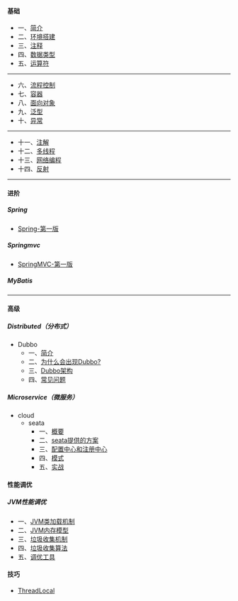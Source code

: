 #### 基础
- 一、[简介](./java/basic/01-briefintroduction.md)
- 二、[环境搭建](./java/basic/02-environment.md)
- 三、[注释](./java/basic/03-notes.md)
- 四、[数据类型](./java/basic/04-basicdatastructure.md)
- 五、[运算符](./java/basic/05-operator.md)
*****

- 六、[流程控制](./java/basic/06-processcontrol.md)
- 七、[容器](./java/basic/07-container.md)
- 八、[面向对象](./java/basic/08-oop.md)
- 九、[泛型](./java/basic/09-generic.md)
- 十、[异常](./java/basic/10-abnormal.md)

*****
- 十一、[注解](./java/basic/11-annotation.md)
- 十二、[多线程](./java/basic/12-thread.md)
- 十三、[网络编程](./java/basic/13-network.md)
- 十四、[反射](./java/basic/14-reflex.md)

*****

#### 进阶

##### Spring

- [Spring-第一版](./java/advanced/spring/index.md)

##### Springmvc

- [SpringMVC-第一版](./java/advanced/springmvc/index.md)

##### MyBatis

*****

#### 高级

##### Distributed（分布式）
- Dubbo
    - 一、[简介](./java/senior/dubbo/01-briefintroduction.md)
    - 二、[为什么会出现Dubbo?](./java/senior/dubbo/02-reason.md)
    - 三、[Dubbo架构](./java/senior/dubbo/03-framework.md)
    - 四、[常见问题](./java/senior/dubbo/04-question.md)

##### Microservice（微服务）
- cloud
    - seata
        - 一、[概要](./java/senior/microservice/cloud/seata/01-outline.md)
        - 二、[seata提供的方案](./java/senior/microservice/cloud/seata/02-programme.md)
        - 三、[配置中心和注册中心]()
        - 四、[模式]()
        - 五、[实战]()

#### 性能调优

##### JVM性能调优
- 一、[JVM类加载机制](./po/jvm/01-classloader.md)
- 二、[JVM内存模型](./po/jvm/02-memorymodel.md)
- 三、[垃圾收集机制](./po/jvm/03-gccollector.md)
- 四、[垃圾收集算法](./po/jvm/04-gcalgorithm.md)
- 五、[调优工具](./po/jvm/05-tool.md)

#### 技巧
- [ThreadLocal](./skill/threadlocal.md)
